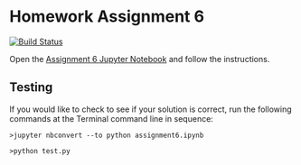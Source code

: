 # Homework Assignment 6

[![Build Status](https://travis-ci.com/PGE323M/assignment6.svg?token=SnMGq692xXXqxzyE6QSj&branch=master)](https://travis-ci.com/PGE323M/assignment6)

Open the [Assignment 6 Jupyter Notebook](assignment6.ipynb) and follow the instructions.

## Testing

If you would like to check to see if your solution is correct, run the following commands at the Terminal command line in sequence:

````
>jupyter nbconvert --to python assignment6.ipynb
````

````
>python test.py
````
